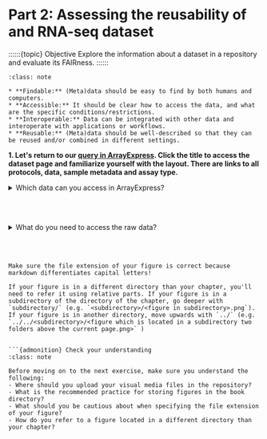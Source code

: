 # Part 2: Assessing the reusability of and RNA-seq dataset

::::::{topic} Objective
Explore the information about a dataset in a repository and evaluate its FAIRness. 
::::::

```{admonition} Remmenber the FAIR principles from the introduction: 
:class: note

* **Findable:** (Meta)data should be easy to find by both humans and computers.
* **Accessible:** It should be clear how to access the data, and what are the specific conditions/restrictions. 
* **Interoperable:** Data can be integrated with other data and interoperate with applications or workflows. 
* **Reusable:** (Meta)data should be well-described so that they can be reused and/or combined in different settings.

```

**1. Let's return to our [query in ArrayExpress](https://www.ebi.ac.uk/biostudies/arrayexpress/studies?query=E-MTAB-15145). Click the title to access the dataset page and familiarize yourself with the layout.
There are links to all protocols, data, sample metadata and assay type.**

<details>
<summary>Which data can you access in ArrayExpress?</summary>

```
Processed data.
```
</details>

<br/><br/>

<details>
<summary>What do you need to access the raw data?</summary>

```
A data access request. 
```
</details>

<br/><br/>


```{Warning}
Make sure the file extension of your figure is correct because markdown differentiates capital letters!
```

```{tip}
If your figure is in a different directory than your chapter, you'll need to refer it using relative parts. If your figure is in a subdirectory of the directory of the chapter, go deeper with `subdirectory/` (e.g. `<subdirectory>/<figure in subdirectory>.png`). If your figure is in another directory, move upwards with `../` (e.g. `../../<subdirectory>/<figure which is located in a subdirectory two folders above the current page.png>` )


```{admonition} Check your understanding
:class: note

Before moving on to the next exercise, make sure you understand the following:
- Where should you upload your visual media files in the repository?
- What is the recommended practice for storing figures in the book directory?
- What should you be cautious about when specifying the file extension of your figure?
- How do you refer to a figure located in a different directory than your chapter?
```
